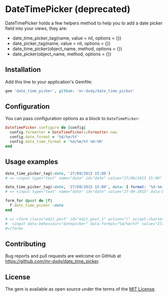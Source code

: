 # DateTimePicker (deprecated)

DateTimePicker holds a few helpers method to help you to add a date picker field into your views, they are:

* date_time_picker_tag(name, value = nil, options = {})
* date_picker_tag(name, value = nil, options = {})
* date_time_picker(object_name, method, options = {})
* date_picker(object_name, method, options = {})

## Installation

Add this line to your application's Gemfile:

```ruby
gem 'date_time_picker', github: 'mr-dxdy/date_time_picker'
```

## Configuration

You can pass configuration options as a block to `DateTimePicker`:

```ruby
DateTimePicker.configure do |config|
  config.formatter = DateTimePicker::Formatter.new
  config.date_format = '%d/%m/%Y'
  config.date_time_format = '%d/%m/%Y %H:%M'
end
```

## Usage examples

```ruby
date_time_picker_tag(:date, '27/09/2015 15:00')
# => <input type="text" name="date" id="date" value="27/09/2015 15:00" data-behaviour="datetimepicker" data-format="%d/%m/%Y %H:%M" />

date_time_picker_tag(:date, '27/09/2015 15:00', data: { format: '%d-%m-%Y' }, class: 'datetimepicker')
# => <input type="text" name="date" id="date" value="27-09-2015" data-behaviour="datetimepicker" data-format="%d-%m-%Y" class="datetimepicker" />

form_for @post do |f|
  f.date_time_picker :date
end

# => <form class="edit_post" id="edit_post_1" action="/" accept-charset="UTF-8" method="post">
#  <input data-behaviour="datepicker" data-format="%d/%m/%Y" value="27/08/2015" type="text" name="post[date]" id="post_date" />
#</form>
```

## Contributing

Bug reports and pull requests are welcome on GitHub at https://github.com/mr-dxdy/date_time_picker.

## License

The gem is available as open source under the terms of the [MIT License](http://opensource.org/licenses/MIT).

